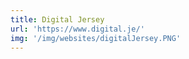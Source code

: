 ```yaml
---
title: Digital Jersey
url: 'https://www.digital.je/'
img: '/img/websites/digitalJersey.PNG'
---
```


